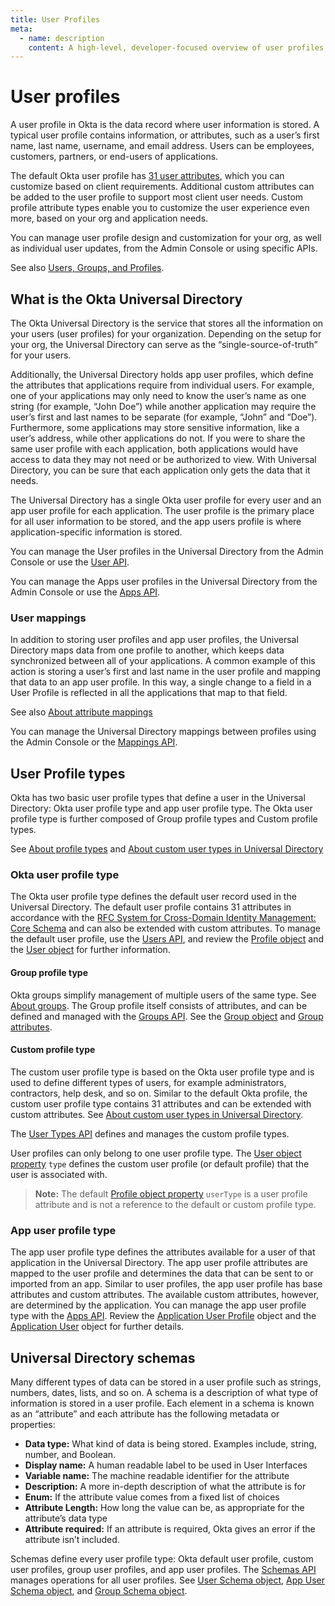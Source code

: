 ```yaml
---
title: User Profiles
meta:
  - name: description
    content: A high-level, developer-focused overview of user profiles and the Okta Universal Directory.
---
```


# User profiles

A user profile in Okta is the data record where user information is stored. A typical user profile contains information, or attributes, such as a user’s first name, last name, username, and email address. Users can be employees, customers, partners, or end-users of applications.

The default Okta user profile has [31 user attributes](/docs/reference/api/users/#default-profile-properties), which you can customize based on client requirements. Additional custom attributes can be added to the user profile to support most client user needs. Custom profile attribute types enable you to customize the user experience even more, based on your org and application needs.

You can manage user profile design and customization for your org, as well as individual user updates, from the Admin Console or using specific APIs.

See also [Users, Groups, and Profiles](https://help.okta.com/okta_help.htm?id=ext_User_Lifecycle_Overview).

## What is the Okta Universal Directory

The Okta Universal Directory is the service that stores all the information on your users (user profiles) for your organization. Depending on the setup for your org, the Universal Directory can serve as the “single-source-of-truth” for your users.

Additionally, the Universal Directory holds app user profiles, which define the attributes that applications require from individual users. For example, one of your applications may only need to know the user’s name as one string (for example, “John Doe”) while another application may require the user’s first and last names to be separate (for example,  “John” and “Doe”). Furthermore, some applications may store sensitive information, like a user’s address, while other applications do not. If you were to share the same user profile with each application, both applications would have access to data they may not need or be authorized to view. With Universal Directory, you can be sure that each application only gets the data that it needs.

The Universal Directory has a single Okta user profile for every user and an app user profile for each application. The user profile is the primary place for all user information to be stored, and the app users profile is where application-specific information is stored.

You can manage the User profiles in the Universal Directory from the Admin Console or use the [User API](/docs/reference/api/users).

You can manage the Apps user profiles in the Universal Directory from the Admin Console or use the [Apps API](/docs/reference/api/apps).

### User mappings

In addition to storing user profiles and app user profiles, the Universal Directory maps data from one profile to another, which keeps data synchronized between all of your applications. A common example of this action is storing a user’s first and last name in the user profile and mapping that data to an app user profile. In this way, a single change to a field in a User Profile is reflected in all the applications that map to that field.

See also [About attribute mappings](https://help.okta.com/okta_help.htm?id=ext-usgp-about-attribute-mappings)

You can manage the Universal Directory mappings between profiles using the Admin Console or the [Mappings API](/docs/reference/api/mappings/).

## User Profile types

Okta has two basic user profile types that define a user in the Universal Directory: Okta user profile type and app user profile type. The Okta user profile type is further composed of Group profile types and Custom profile types.

See [About profile types](https://help.okta.com/okta_help.htm?id=ext-usgp-about-profiles) and [About custom user types in Universal Directory](https://help.okta.com/okta_help.htm?id=ext-custom-user-types)

### Okta user profile type

The Okta user profile type defines the default user record used in the Universal Directory. The default user profile contains 31 attributes in accordance with the [RFC System for Cross-Domain Identity Management: Core Schema](https://datatracker.ietf.org/doc/html/rfc7643#section-4.1) and can also be extended with custom attributes. To manage the default user profile, use the [Users API](/docs/reference/api/users), and review the [Profile object](/docs/reference/api/users/#profile-object) and the [User object](/docs/reference/api/users/#user-object) for further information.

#### Group profile type

Okta groups simplify management of multiple users of the same type. See [About groups](https://help.okta.com/okta_help.htm?id=ext_Directory_Groups). The Group profile itself consists of attributes, and can be defined and managed with the [Groups API](/docs/reference/api/groups/). See the [Group object](/docs/reference/api/groups/#group-object) and [Group attributes](/docs/reference/api/groups/#group-attributes).

#### Custom profile type

The custom user profile type is based on the Okta user profile type and is used to define different types of users, for example administrators, contractors, help desk, and so on. Similar to the default Okta profile, the custom user profile type contains 31 attributes and can be extended with custom attributes. See [About custom user types in Universal Directory](https://help.okta.com/okta_help.htm?id=ext-custom-user-types).

The [User Types API](/docs/reference/api/user-types/) defines and manages the custom profile types.

User profiles can only belong to one user profile type. The [User object property](/docs/reference/api/users/#user-properties) `type` defines the custom user profile (or default profile) that the user is associated with.

>**Note:** The default [Profile object property](/docs/reference/api/users/#default-profile-properties) `userType` is a user profile attribute and is not a reference to the default or custom profile type.

### App user profile type

The app user profile type defines the attributes available for a user of that application in the Universal Directory. The app user profile attributes are mapped to the user profile and determines the data that can be sent to or imported from an app. Similar to user profiles, the app user profile has base attributes and custom attributes. The available custom attributes, however, are determined by the application. You can manage the app user profile type with the [Apps API](/docs/reference/api/apps/). Review the [Application User Profile](/docs/reference/api/apps/#application-user-profile-object) object and the [Application User](/docs/reference/api/apps/#application-user-object) object for further details.

## Universal Directory schemas

Many different types of data can be stored in a user profile such as strings, numbers, dates, lists, and so on. A schema is a description of what type of information is stored in a user profile. Each element in a schema is known as an “attribute” and each attribute has the following metadata or properties:

* **Data type:** What kind of data is being stored. Examples include, string, number, and Boolean.
* **Display name:** A human readable label to be used in User Interfaces
* **Variable name:** The machine readable identifier for the attribute
* **Description:** A more in-depth description of what the attribute is for
* **Enum:** If the attribute value comes from a fixed list of choices
* **Attribute Length:** How long the value can be, as appropriate for the attribute’s data type
* **Attribute required:** If an attribute is required, Okta gives an error if the attribute isn’t included.

Schemas define every user profile type: Okta default user profile, custom user profiles, group user profiles, and app user profiles. The [Schemas API](/docs/reference/api/schemas) manages operations for all user profiles. See [User Schema object](/docs/reference/api/schemas/#user-schema-object), [App User Schema object]( /docs/reference/api/schemas/#app-user-schema-object), and [Group Schema object](/docs/reference/api/schemas/#group-schema-object).
